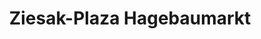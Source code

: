 ---
title: "Ziesak-Plaza Hagebaumarkt"
url: /oberhausen/ziesak-plaza-hagebaumarkt/
shop: Baumarkt
---
